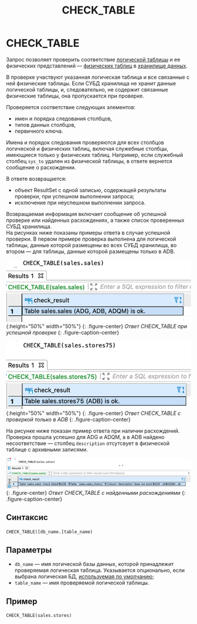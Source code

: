 ﻿---
layout: default
title: CHECK_TABLE
nav_order: 6
parent: Запросы SQL+
grand_parent: Справочная информация
has_children: false
has_toc: false
---

# CHECK_TABLE

Запрос позволяет проверить соответствие [логической таблицы](../../../Обзор_понятий_компонентов_и_связей/Основные_понятия/Логическая_таблица/Логическая_таблица.md) 
и ее физических представлений — [физических таблиц](../../../Обзор_понятий_компонентов_и_связей/Основные_понятия/Физическая_таблица/Физическая_таблица.md) 
в [хранилище данных](../../../Обзор_понятий_компонентов_и_связей/Основные_понятия/Хранилище_данных/Хранилище_данных.md).

В проверке участвуют указанная логическая таблица и все связанные с ней физические таблицы. Если СУБД 
хранилища не хранит данные логической таблицы, и, следовательно, не содержит связанные физические таблицы, 
она пропускается при проверке.

Проверяется соответствие следующих элементов:
*   имен и порядка следования столбцов,
*   типов данных столбцов,
*   первичного ключа.

Имена и порядок следования проверяются для всех столбцов логической и физических таблиц, включая служебные 
столбцы, имеющиеся только у физических таблиц. Например, если служебный столбец `sys_to` удален из 
физической таблицы, в ответе вернется сообщение о расхождении.

В ответе возвращается:
*   объект ResultSet с одной записью, содержащей результаты проверки, при успешном выполнении запроса;
*   исключение при неуспешном выполнении запроса.

Возвращаемая информация включает сообщение об успешной проверке или найденных расхождениях, а также список 
проверенных СУБД хранилища.  
На рисунках ниже показаны примеры ответа в случае успешной проверки. В первом примере проверка выполнена 
для логической таблицы, данные которой размещены во всех СУБД хранилища, во втором — для таблицы, данные 
которой размещены только в ADB.

![](check_table_без_расхождений_3_бд.png){:height="50%" width="50%"}
{: .figure-center}
*Ответ CHECK_TABLE при успешной проверке*
{: .figure-caption-center}

![](check_table_без_расхождений_1_бд.png){:height="50%" width="50%"}
{: .figure-center}
*Ответ CHECK_TABLE с проверкой только в ADB*
{: .figure-caption-center}

На рисунке ниже показан пример ответа при наличии расхождений. Проверка прошла успешно для ADG и ADQM, 
а в ADB найдено несоответствие — столбец `description` отсутсвует в физической таблице с архивными записями.

![](check_table_с_расхождениями.png)
{: .figure-center}
*Ответ CHECK_TABLE с найденными расхождениями*
{: .figure-caption-center}

## Синтаксис

```sql
CHECK_TABLE([db_name.]table_name)
```

## Параметры

*   `db_name` — имя логической базы данных, которой принадлежит проверяемая логическая таблица. 
    Указывается опционально, если выбрана логическая БД, [используемая по умолчанию](../../../Работа_с_системой/Другие_функции/Определение_логической_БД_по_умолчанию/Определение_логической_БД_по_умолчанию.md);
*   `table_name` — имя проверяемой логической таблицы.

## Пример

```sql
CHECK_TABLE(sales.stores)
```